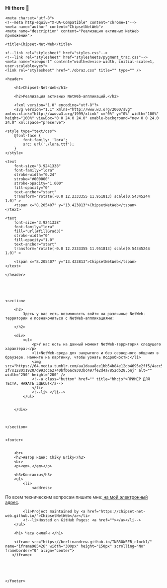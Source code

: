 ### Hi there 👋

<!--
**Chipset-Net-Web/Chipset-Net-Web** is a ✨ _special_ ✨ repository because its `README.md` (this file) appears on your GitHub profile.

H ## ere are some ideas to get you started:

- 🔭 I’m currently working on ...
- 🌱 I’m currently learning ...
- 👯 I’m looking to collaborate on ...
- 🤔 I’m looking for help with ...
- 💬 Ask me about ...
- 📫 How to reach me: ...
- 😄 Pronouns: ...
- ⚡ Fun fact: .
-->
<!DOCTYPE html>
<html lang="ru" xml:lang="ru">

<head>

    <meta charset="utf-8">
    <!--meta http-equiv="X-UA-Compatible" content="chrome=1"-->
    <meta name="author" content="ChipsetNetWeb">
    <meta name="description" content="Реализация активных NetWeb приложений">

    <title>Chipset-Net-Web</title>

    <!--link rel="stylesheet" href="styles.css"-->
    <!--link rel="stylesheet" href="stylesheets/pygment_trac.css"-->
    <meta name="viewport" content="width=device-width, initial-scale=1, user-scalable=yes">
    <link rel="stylesheet" href="./obraz.css" title="" type="" />




</head>

<body>


    <header>

        <h1>Chipset-Net-Web</h1>

        <h2>Реализация активных NetWeb-аппликаций.</h2>

        <?xml version="1.0" encoding="utf-8"?>
        <svg version="1.1" xmlns="http://www.w3.org/2000/svg" xmlns:xlink="http://www.w3.org/1999/xlink" x="0%" y="0%" width="100%" height="100%" viewBox="0 0 24.0 24.0" enable-background="new 0 0 24.0 24.0" xml:space="preserve">
<defs>
	<linearGradient id="fillGrad3" x1="1.204%" y1="54.488%" x2="100.000%" y2="50.000%">
   		<stop offset="0.000%" style="stop-color:rgb(255,0,0);stop-opacity:1.000" />
		<stop offset="50.000%" style="stop-color:rgb(0,255,0);stop-opacity:1.000" />
		<stop offset="100.000%" style="stop-color:rgb(0,0,255);stop-opacity:1.000" />
	</linearGradient>

	<style type="text/css">
		@font-face {
			font-family: 'lora'; 
			src: url('./lora.ttf');
		}
	</style>
</defs>
	<path
		fill="#FFFFFF"
		stroke="#000000"
		fill-opacity="0.000"
		stroke-opacity="1.000"
		fill-rule="nonzero"
		stroke-width="0.0"
		stroke-linejoin="miter"
		stroke-linecap="square"
		d="M0.00,0.00L24.00,0.00L24.00,24.00L0.00,24.00z"/>
	<path
		fill="#57ABFF"
		stroke="#040404"
		fill-opacity="0.490"
		stroke-opacity="1.000"
		fill-rule="nonzero"
		stroke-width="0.24"
		stroke-linejoin="miter"
		stroke-linecap="square"
		d="M0.76,4.85L20.97,4.85L20.97,14.62L0.76,14.62z"/>
	<path
		fill="#00CF28"
		stroke="#060606"
		fill-opacity="0.224"
		stroke-opacity="1.000"
		fill-rule="nonzero"
		stroke-width="0.24"
		stroke-linejoin="miter"
		stroke-linecap="square"
		d="M3.27,9.69L23.22,9.69L23.22,19.95L3.27,19.95z"/>

	<text 
		font-size="3.9241338"
		font-family="lora"
		stroke-width="0.24"
		stroke="#000000"
		stroke-opacity="1.000"
		fill-opacity="0"
		text-anchor="start"
  		transform="rotate(-0.0 12.2333355 11.951813) scale(0.54345244 1.0)" >
		<tspan x="8.205407" y="13.423813">ChipsetNetWeb</tspan>
	</text> 

	<text 
		font-size="3.9241338"
		font-family="lora"
		fill="url(#fillGrad3)"
		stroke-width="0"
		fill-opacity="1.0"
		text-anchor="start"
  		transform="rotate(-0.0 12.2333355 11.951813) scale(0.54345244 1.0)" >

		<tspan x="8.205407" y="13.423813">ChipsetNetWeb</tspan>
	</text>
</svg>

    </header>





    <section>

        <h2>
            Здесь у вас есть возможность войти на различные NetWeb-территории и познакомиться с NetWeb-аппликациями:

        </h2>

        <div>
            <ul>
                <p>У нас есть на данный момент NetWeb-территория следущего характера:</p>
                <li>NetWeb-среда для закрытого и без серверного общения в браузере. Нажмите на картинку, чтобы узнать подробности:</li>
                <img src="https://64.media.tumblr.com/aa1daaa8ce1bb54b84e12db4695e2ff5/4acc5d76e86a938d-2f/s1280x1920/d993cc62740bfb6ac9303bc497fe2d4a7852db28.pnj" alt="" width="250" height="200" />
                <!--a class="button" href="" title="hhcjs">ПРИМЕР ДЛЯ ТЕСТА, НАЖАТЬ ЗДЕСЬ!</a-->
                </li>
                <!--li> </li-->
            </ul>


        </div>



    </section>


    <footer>


        <br>
        <h2>Автор идеи: Chiky Briky</h2>
        <br>
        <p><em>.</em></p>

        <h3>Контакты</h3>
        <ul>
            <li>
                <address>
По всем техническим вопросам пишите мне:<a href="mailto:brikychiky@gmail.com"> на мой электронный адрес</a>.
</address>
            </li>


            <li>Project maintained by <a href="https://chipset-net-web.github.io/">ChipsetNetWeb</a></li>
            <!--li>Hosted on GitHub Pages: <a href=""></a></li-->
        </ul>

        <h1> Часы онлайн </h1>

        <iframe src="https://berlinandrew.github.io/INBROWSER_clock1/" name="iframe985426" width="300px" height="150px" scrolling="No" frameborder="0" align="center">
       </iframe>





    </footer>





</body>
<script type="text/javascript" charset="utf-8" src="./click-script.js"></script>






</html>
